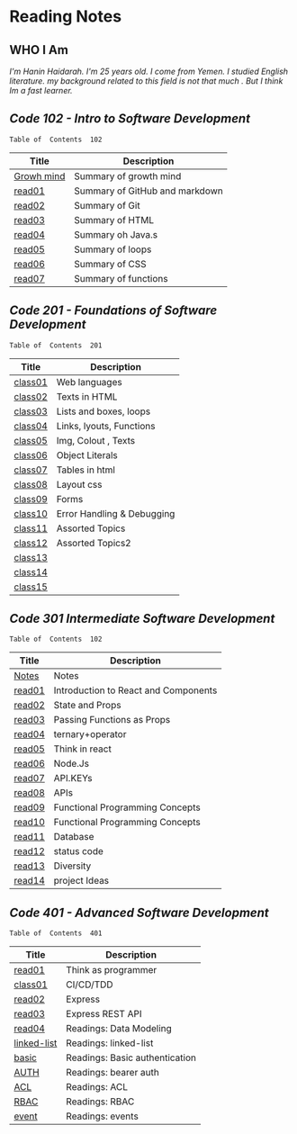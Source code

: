 # Reading Notes

## WHO I Am

*I'm Hanin Haidarah. I'm 25 years old. I come from Yemen. I studied English literature. my background  related to this field is not that much . But I think Im a fast learner.*

## *Code 102 - Intro to Software Development*

    Table of  Contents  102

| Title                                                                           | Description                    |
| -----------                                                                     | -----------                    |
|[Growh mind](https://haninhaidrah.github.io/reading-notes/reading102/growthmind) | Summary of growth mind         |
|[read01](https://haninhaidrah.github.io/reading-notes/reading102/read01)         | Summary of GitHub and markdown |  
|[read02](https://haninhaidrah.github.io/reading-notes/reading102/read02)         | Summary of Git                 |
|[read03](https://haninhaidrah.github.io/reading-notes/reading102/read03)         | Summary of HTML                |
|[read04](https://haninhaidrah.github.io/reading-notes/reading102/read04)         | Summary oh Java.s              |
|[read05](https://haninhaidrah.github.io/reading-notes/reading102/read05)         | Summary of loops               |
|[read06](https://haninhaidrah.github.io/reading-notes/reading102/read06)         | Summary of CSS                 |
|[read07](https://haninhaidrah.github.io/reading-notes/reading102/read07)         | Summary of functions           |

## *Code 201 - Foundations of Software Development*

    Table of  Contents  201

| Title                                                                             | Description                    |
| -----------                                                                       | -----------                    |
|[class01](https://haninhaidrah.github.io/reading-notes/reading201/class01)         |  Web languages                 |
|[class02](https://haninhaidrah.github.io/reading-notes/reading201/class02)         |  Texts in HTML                 |
|[class03](https://haninhaidrah.github.io/reading-notes/reading201/class03)         |  Lists and boxes, loops        |
|[class04](https://haninhaidrah.github.io/reading-notes/reading201/class04)         |  Links, lyouts, Functions      |
|[class05](https://haninhaidrah.github.io/reading-notes/reading201/class05)         |  Img, Colout , Texts           |
|[class06](https://haninhaidrah.github.io/reading-notes/reading201/class06)         |  Object Literals               |
|[class07](https://haninhaidrah.github.io/reading-notes/reading201/class07)         |  Tables in html                |
|[class08](https://haninhaidrah.github.io/reading-notes/reading201/class08)         |  Layout css                    |
|[class09](https://haninhaidrah.github.io/reading-notes/reading201/class09)         |  Forms                         |
|[class10](https://haninhaidrah.github.io/reading-notes/reading201/class10)         |  Error Handling & Debugging    |
|[class11](https://haninhaidrah.github.io/reading-notes/reading201/class11)         |  Assorted Topics               |
|[class12](https://haninhaidrah.github.io/reading-notes/reading201/class12)         |  Assorted Topics2              |
|[class13](https://haninhaidrah.github.io/reading-notes/reading201/class13)         |                                |
|[class14](https://haninhaidrah.github.io/reading-notes/reading201/class14)         |                                |
|[class15](https://haninhaidrah.github.io/reading-notes/reading201/class15)         |                                |

## *Code 301 Intermediate Software Development*

    Table of  Contents  102

| Title                                                                             | Description                                 |
| -----------                                                                       | -----------                                 |
|[Notes](https://haninhaidrah.github.io/reading-notes/reading301/notes)             | Notes                                       |
|[read01](https://haninhaidrah.github.io/reading-notes/reading301/class01)          |Introduction to React and Components         |
|[read02](https://haninhaidrah.github.io/reading-notes/reading301/class02)          |State and Props                              |
|[read03](https://haninhaidrah.github.io/reading-notes/reading301/class03)          |Passing Functions as Props                   |
|[read04](https://haninhaidrah.github.io/reading-notes/reading301/class04)          |ternary+operator                             |
|[read05](https://haninhaidrah.github.io/reading-notes/reading301/class05)          |Think in react                               |
|[read06](https://haninhaidrah.github.io/reading-notes/reading301/class06)          |Node.Js                                      |
|[read07](https://haninhaidrah.github.io/reading-notes/reading301/class07)          |API.KEYs                                     |
|[read08](https://haninhaidrah.github.io/reading-notes/reading301/class08)          |APIs                                         |
|[read09](https://haninhaidrah.github.io/reading-notes/reading301/class09)          |Functional Programming Concepts              |
|[read10](https://haninhaidrah.github.io/reading-notes/reading301/class10)          |Functional Programming Concepts              |
|[read11](https://haninhaidrah.github.io/reading-notes/reading301/class11)          |Database                                     |
|[read12](https://haninhaidrah.github.io/reading-notes/reading301/class12)          |status code                                  |
|[read13](https://haninhaidrah.github.io/reading-notes/reading301/class13)          |Diversity                                    |
|[read14](https://haninhaidrah.github.io/reading-notes/reading301/class14)          |project Ideas                                |

## *Code 401 - Advanced Software Development*

    Table of  Contents  401

| Title                                                                             | Description                                 |
| -----------                                                                       | -----------                                 |
|[read01](https://haninhaidrah.github.io/reading-notes/reading401/read01)           | Think as programmer                                  |
|[class01](https://haninhaidrah.github.io/reading-notes/reading401/class01)         | CI/CD/TDD                                         |
|[read02](https://haninhaidrah.github.io/reading-notes/reading401/read02)           | Express                                     |
|[read03](https://haninhaidrah.github.io/reading-notes/reading401/read03)           | Express REST API                                         |
|[read04](https://haninhaidrah.github.io/reading-notes/reading401/read04)           | Readings: Data Modeling                                    |
|[linked-list](https://haninhaidrah.github.io/reading-notes/reading401/linked-list) | Readings: linked-list                                 |
|[basic ](https://haninhaidrah.github.io/reading-notes/reading401/read06)           | Readings: Basic authentication                              |
|[AUTH ](https://haninhaidrah.github.io/reading-notes/reading401/read07)            | Readings: bearer auth                                        |
|[ACL ](https://haninhaidrah.github.io/reading-notes/reading401/read08)             | Readings: ACL                                         |
|[RBAC ](https://haninhaidrah.github.io/reading-notes/reading401/read09)            | Readings: RBAC                                        |
|[event](https://haninhaidrah.github.io/reading-notes/reading401/read11)            | Readings: events                                      |